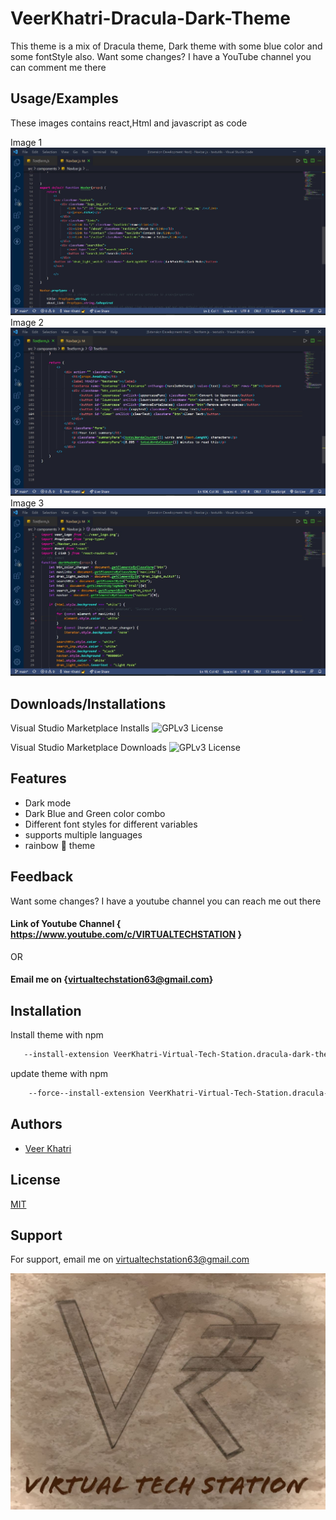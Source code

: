 
# VeerKhatri-Dracula-Dark-Theme

This theme is a mix of Dracula theme, Dark theme with some blue color and some fontStyle also. Want some changes? I have a YouTube channel you can comment me there

## Usage/Examples

These images contains react,Html and javascript as code
 
Image 1
![image](pic1.jpg)
Image 2
![image](pic2.jpg)
Image 3
![image](pic3.jpg)

## Downloads/Installations
Visual Studio Marketplace Installs
![GPLv3 License](https://img.shields.io/visual-studio-marketplace/i/VeerKhatri-Virtual-Tech-Station.dracula-dark-theme)

Visual Studio Marketplace Downloads
![GPLv3 License](https://img.shields.io/visual-studio-marketplace/d/VeerKhatri-Virtual-Tech-Station.dracula-dark-theme)


## Features

- Dark mode
- Dark Blue and Green color combo  
- Different font styles for different variables
- supports multiple languages
- rainbow 🌈 theme  


## Feedback

Want some changes?
I have a youtube channel you can reach me out there 
#### Link of Youtube Channel { https://www.youtube.com/c/VIRTUALTECHSTATION }
OR 
#### Email me on {virtualtechstation63@gmail.com} 




## Installation

Install theme with npm

```bash
   --install-extension VeerKhatri-Virtual-Tech-Station.dracula-dark-theme 
```
update theme with npm 

```bash
    --force--install-extension VeerKhatri-Virtual-Tech-Station.dracula-dark-theme 
```
## Authors

- [Veer Khatri](https://github.com/Veer-Khatri)


## License

[MIT](https://choosealicense.com/licenses/mit/)


## Support

For support, email me on virtualtechstation63@gmail.com 

![Logo](VTS.jpg)